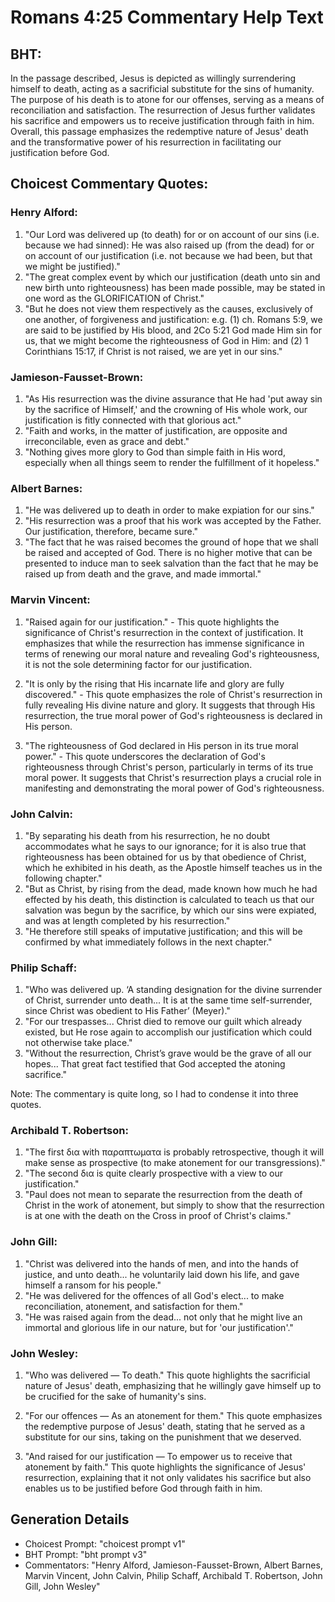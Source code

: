 # Romans 4:25 Commentary Help Text

## BHT:
In the passage described, Jesus is depicted as willingly surrendering himself to death, acting as a sacrificial substitute for the sins of humanity. The purpose of his death is to atone for our offenses, serving as a means of reconciliation and satisfaction. The resurrection of Jesus further validates his sacrifice and empowers us to receive justification through faith in him. Overall, this passage emphasizes the redemptive nature of Jesus' death and the transformative power of his resurrection in facilitating our justification before God.

## Choicest Commentary Quotes:
### Henry Alford:
1. "Our Lord was delivered up (to death) for or on account of our sins (i.e. because we had sinned): He was also raised up (from the dead) for or on account of our justification (i.e. not because we had been, but that we might be justified)." 
2. "The great complex event by which our justification (death unto sin and new birth unto righteousness) has been made possible, may be stated in one word as the GLORIFICATION of Christ."
3. "But he does not view them respectively as the causes, exclusively of one another, of forgiveness and justification: e.g. (1) ch. Romans 5:9, we are said to be justified by His blood, and 2Co 5:21 God made Him sin for us, that we might become the righteousness of God in Him: and (2) 1 Corinthians 15:17, if Christ is not raised, we are yet in our sins."

### Jamieson-Fausset-Brown:
1. "As His resurrection was the divine assurance that He had 'put away sin by the sacrifice of Himself,' and the crowning of His whole work, our justification is fitly connected with that glorious act."
2. "Faith and works, in the matter of justification, are opposite and irreconcilable, even as grace and debt."
3. "Nothing gives more glory to God than simple faith in His word, especially when all things seem to render the fulfillment of it hopeless."

### Albert Barnes:
1. "He was delivered up to death in order to make expiation for our sins."
2. "His resurrection was a proof that his work was accepted by the Father. Our justification, therefore, became sure."
3. "The fact that he was raised becomes the ground of hope that we shall be raised and accepted of God. There is no higher motive that can be presented to induce man to seek salvation than the fact that he may be raised up from death and the grave, and made immortal."

### Marvin Vincent:
1. "Raised again for our justification." - This quote highlights the significance of Christ's resurrection in the context of justification. It emphasizes that while the resurrection has immense significance in terms of renewing our moral nature and revealing God's righteousness, it is not the sole determining factor for our justification.

2. "It is only by the rising that His incarnate life and glory are fully discovered." - This quote emphasizes the role of Christ's resurrection in fully revealing His divine nature and glory. It suggests that through His resurrection, the true moral power of God's righteousness is declared in His person.

3. "The righteousness of God declared in His person in its true moral power." - This quote underscores the declaration of God's righteousness through Christ's person, particularly in terms of its true moral power. It suggests that Christ's resurrection plays a crucial role in manifesting and demonstrating the moral power of God's righteousness.

### John Calvin:
1. "By separating his death from his resurrection, he no doubt accommodates what he says to our ignorance; for it is also true that righteousness has been obtained for us by that obedience of Christ, which he exhibited in his death, as the Apostle himself teaches us in the following chapter."
2. "But as Christ, by rising from the dead, made known how much he had effected by his death, this distinction is calculated to teach us that our salvation was begun by the sacrifice, by which our sins were expiated, and was at length completed by his resurrection."
3. "He therefore still speaks of imputative justification; and this will be confirmed by what immediately follows in the next chapter."

### Philip Schaff:
1. "Who was delivered up. ‘A standing designation for the divine surrender of Christ, surrender unto death... It is at the same time self-surrender, since Christ was obedient to His Father’ (Meyer)."
2. "For our trespasses... Christ died to remove our guilt which already existed, but He rose again to accomplish our justification which could not otherwise take place."
3. "Without the resurrection, Christ’s grave would be the grave of all our hopes... That great fact testified that God accepted the atoning sacrifice."

Note: The commentary is quite long, so I had to condense it into three quotes.

### Archibald T. Robertson:
1. "The first δια with παραπτωματα is probably retrospective, though it will make sense as prospective (to make atonement for our transgressions)." 
2. "The second δια is quite clearly prospective with a view to our justification." 
3. "Paul does not mean to separate the resurrection from the death of Christ in the work of atonement, but simply to show that the resurrection is at one with the death on the Cross in proof of Christ's claims."

### John Gill:
1. "Christ was delivered into the hands of men, and into the hands of justice, and unto death... he voluntarily laid down his life, and gave himself a ransom for his people." 
2. "He was delivered for the offences of all God's elect... to make reconciliation, atonement, and satisfaction for them." 
3. "He was raised again from the dead... not only that he might live an immortal and glorious life in our nature, but for 'our justification'."

### John Wesley:
1. "Who was delivered — To death." This quote highlights the sacrificial nature of Jesus' death, emphasizing that he willingly gave himself up to be crucified for the sake of humanity's sins.

2. "For our offences — As an atonement for them." This quote emphasizes the redemptive purpose of Jesus' death, stating that he served as a substitute for our sins, taking on the punishment that we deserved.

3. "And raised for our justification — To empower us to receive that atonement by faith." This quote highlights the significance of Jesus' resurrection, explaining that it not only validates his sacrifice but also enables us to be justified before God through faith in him.


## Generation Details
- Choicest Prompt: "choicest prompt v1"
- BHT Prompt: "bht prompt v3"
- Commentators: "Henry Alford, Jamieson-Fausset-Brown, Albert Barnes, Marvin Vincent, John Calvin, Philip Schaff, Archibald T. Robertson, John Gill, John Wesley"
